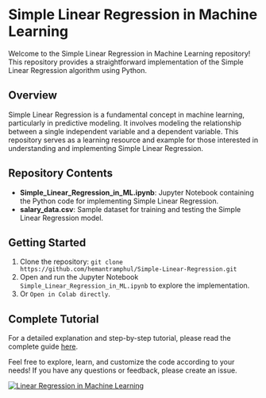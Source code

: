 # Simple Linear Regression in Machine Learning

Welcome to the Simple Linear Regression in Machine Learning repository! This repository provides a straightforward implementation of the Simple Linear Regression algorithm using Python.

## Overview

Simple Linear Regression is a fundamental concept in machine learning, particularly in predictive modeling. It involves modeling the relationship between a single independent variable and a dependent variable. This repository serves as a learning resource and example for those interested in understanding and implementing Simple Linear Regression.

## Repository Contents

- **Simple_Linear_Regression_in_ML.ipynb**: Jupyter Notebook containing the Python code for implementing Simple Linear Regression.
- **salary_data.csv**: Sample dataset for training and testing the Simple Linear Regression model.

## Getting Started

1. Clone the repository: `git clone https://github.com/hemantramphul/Simple-Linear-Regression.git`
2. Open and run the Jupyter Notebook `Simple_Linear_Regression_in_ML.ipynb` to explore the implementation.
3. Or `Open in Colab directly`.

## Complete Tutorial

For a detailed explanation and step-by-step tutorial, please read the complete guide [here](https://github.com/hemantramphul/Simple-Linear-Regression/).

Feel free to explore, learn, and customize the code according to your needs! If you have any questions or feedback, please create an issue.

<a target="_blank" href="https://medium.com/@hemant.ramphul/linear-regression-in-machine-learning-f166cf03c1da"><img src="https://medium.com/@hemant.ramphul/linear-regression-in-machine-learning-f166cf03c1da" alt="Linear Regression in Machine Learning"> 
